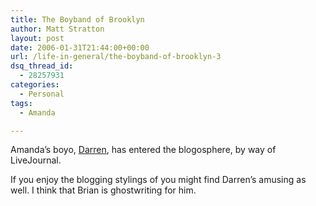 ```yaml
---
title: The Boyband of Brooklyn
author: Matt Stratton
layout: post
date: 2006-01-31T21:44:00+00:00
url: /life-in-general/the-boyband-of-brooklyn-3
dsq_thread_id:
  - 28257931
categories:
  - Personal
tags:
  - Amanda

---
```

Amanda&#8217;s boyo, [Darren][1], has entered the blogosphere, by way of LiveJournal.

If you enjoy the blogging stylings of you might find Darren&#8217;s amusing as well. I think that Brian is ghostwriting for him.

 [1]: http://tigerworm.livejournal.com